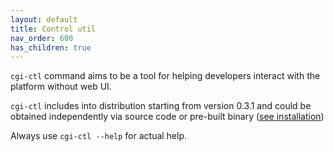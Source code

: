 ```yaml
---
layout: default
title: Control util
nav_order: 600
has_children: true
---
```


`cgi-ctl` command aims to be a tool for helping developers interact with the platform without web UI.

`cgi-ctl` includes into distribution starting from version 0.3.1 and could be obtained independently
via source code or pre-built binary ([see installation](../administrating/installation))

Always use `cgi-ctl --help` for actual help.